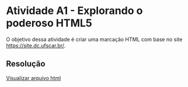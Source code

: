 # Atividade A1 - Explorando o poderoso HTML5

O objetivo dessa atividade é criar uma marcação HTML com base no site https://site.dc.ufscar.br/.

## Resolução

[Visualizar arquivo html](index.html)